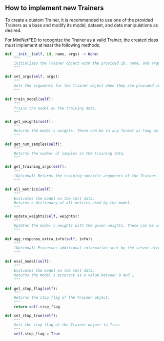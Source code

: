 ## How to implement new Trainers

To create a custom Trainer, it is recommended to use one of the provided Trainers as a base and modify its model, dataset, and data manipulations as desired.

For MiniNetFED to recognize the Trainer as a valid Trainer, the created class must implement at least the following methods:

```python
def __init__(self, id, name, args) -> None:
    """
    Initializes the Trainer object with the provided ID, name, and arguments.
    """

def set_args(self, args):
    """
    Sets the arguments for the Trainer object when they are provided in the config.yaml configuration file.
    """

def train_model(self):
    """
    Trains the model on the training data.
    """

def get_weights(self):
    """
    Returns the model's weights. These can be in any format as long as they are compatible with the chosen aggregation function and the implementation of the update_weights function.
    """

def get_num_samples(self):
    """
    Returns the number of samples in the training data.
    """

def get_training_args(self):
    """
    (Optional) Returns the training-specific arguments of the Trainer.
    """

def all_metrics(self):
    """
    Evaluates the model on the test data.
    Returns a dictionary of all metrics used by the model.
    """

def update_weights(self, weights):
    """
    Updates the model's weights with the given weights. These can be in any format as long as they are compatible with the chosen aggregation function and the implementation of the get_weights function.
    """

def agg_response_extra_info(self, info):
    """
    (Optional) Processes additional information sent by the server after aggregation.
    """

def eval_model(self):
    """
    Evaluates the model on the test data.
    Returns the model's accuracy as a value between 0 and 1.
    """

def get_stop_flag(self):
    """
    Returns the stop flag of the Trainer object.
    """
    return self.stop_flag

def set_stop_true(self):
    """
    Sets the stop flag of the Trainer object to True.
    """
    self.stop_flag = True
```
